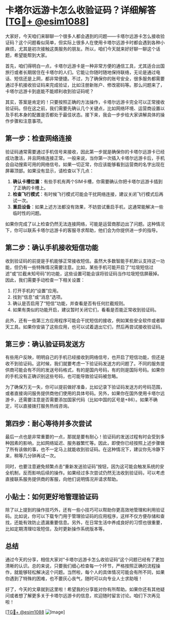 # 卡塔尔远游卡怎么收验证码？详细解答[[TG💪+ @esim1088](https://t.me/s/esim1088)]

大家好，今天咱们来聊聊一个很多人都会遇到的问题——卡塔尔远游卡怎么接收验证码？这个问题看似简单，但实际上很多人在使用卡塔尔远游卡时都会遇到各种小麻烦，尤其是初次接触这类服务的朋友。所以，咱们今天就来好好聊一聊这个话题，希望能帮到大家。

首先，咱们得明白一点，卡塔尔远游卡是一种非常方便的通信工具，尤其适合出国旅行或者长期居住在卡塔尔的人们。它能让你随时随地保持联络，无论是通过电话、短信还是上网，都非常便捷。不过，为了确保你的账号安全，很多服务都需要通过手机接收验证码来完成验证，比如注册新账户、修改密码等。那么问题来了，卡塔尔远游卡到底能不能顺利收到验证码呢？

其实，答案是肯定的！只要按照正确的方法操作，卡塔尔远游卡完全可以正常接收验证码。但在这之前，我们需要先确认几个关键点，比如网络环境、运营商设置以及手机本身的配置是否都处于最佳状态。接下来，我会一步步给大家讲解具体的操作步骤和注意事项。

## 第一步：检查网络连接

验证码通常需要通过手机信号来接收，因此第一步就是确保你的卡塔尔远游卡已经成功激活，并且网络连接正常。一般来说，当你第一次插入卡塔尔远游卡后，手机会自动搜索可用的网络信号。如果一切正常，你应该能够看到运营商的名字出现在屏幕顶部。如果没有显示，请检查以下几点：

1. **确认卡槽位置**：有些手机有两个SIM卡槽，你需要确认你把卡塔尔远游卡插到了正确的卡槽上。
2. **检查飞行模式**：有时候飞行模式可能会干扰网络连接，建议关闭飞行模式后再试一次。
3. **重启设备**：如果上述方法都没有效果，不妨尝试重启手机，这通常能解决一些临时性的问题。

如果你完成了以上检查仍然无法连接网络，可能是运营商那边出了问题。这种情况下，你可以联系卡塔尔远游卡的客服寻求帮助，他们会为你提供进一步的指导。

## 第二步：确认手机接收短信功能

收到验证码的前提是手机能够正常接收短信。虽然大多数智能手机默认支持这一功能，但仍有一些特殊情况需要注意。比如，某些手机可能开启了“垃圾短信过滤”或“拦截未知号码”的功能，这些设置可能会误将验证码当作垃圾短信屏蔽掉。因此，我们需要手动检查一下相关设置：

1. 打开手机的“设置”应用。
2. 找到“信息”或“消息”选项。
3. 确认是否启用了“短信”功能，并查看是否有任何拦截规则。
4. 如果有类似的功能开启，建议暂时关闭它们，看看是否能正常收到验证码。

此外，还有一些第三方应用程序可能会干扰短信的接收，例如某些安全软件或者聊天工具。如果你安装了这些应用，也可以试着退出它们，然后再尝试接收验证码。

## 第三步：确认验证码发送方

有些用户反映，明明自己的手机已经接收到网络信号，也开启了短信功能，但还是收不到验证码。这时候，我们就要考虑一下验证码发送方的问题了。不同的服务提供商可能会有不同的发送号码格式，有的是国内号码，有的则是国际号码。如果你的手机没有正确识别这些号码，也可能导致验证码被忽略。

为了确保万无一失，你可以提前做好准备，比如记录下验证码发送方的号码范围，或者直接询问服务提供商他们使用的具体号码。另外，如果你在国外使用卡塔尔远游卡，还需要注意是否需要添加国家代码（比如中国的区号是+86）。如果不确定，可以直接拨打服务热线咨询。

## 第四步：耐心等待并多次尝试

最后一点也是非常重要的一点，那就是要有耐心！验证码的发送过程有时会受到多种因素的影响，比如网络延迟、服务器繁忙等。因此，即使你已经按照上述步骤做了所有该做的事，也不一定马上就能收到验证码。在这种情况下，建议你先冷静下来，稍等几分钟再试一次。

同时，也要注意避免频繁点击“重新发送验证码”按钮，因为这可能会触发系统的安全机制，反而影响后续的操作。如果经过多次尝试仍然无法收到验证码，可以考虑直接联系服务提供商的客服，向他们说明情况并请求帮助。

## 小贴士：如何更好地管理验证码

除了以上提到的操作技巧外，还有一些小技巧可以帮助你更高效地管理和利用验证码。比如说，你可以下载专门用于管理验证码的应用程序，这样不仅方便存储和查找，还能有效防止遗漏重要信息。另外，在日常生活中养成良好的习惯也很重要，比如定期清理垃圾短信，及时更新操作系统版本等。

## 总结

通过今天的分享，相信大家对“卡塔尔远游卡怎么收验证码”这个问题已经有了更加清晰的认识。总的来说，只要我们细心检查每一个环节，严格按照正确的流程操作，就能够轻松解决这个问题。当然啦，每个人的具体情况可能会有所不同，如果你遇到了特殊的困难，也不要灰心丧气，随时可以向专业人士求助哦！

好了，今天的文章就到这里啦！希望我的分享能对你有所帮助。如果你还有其他疑问或者想了解更多关于卡塔尔远游卡的信息，欢迎随时留言讨论。咱们下次再见啦！

[[TG💪+ @esim1088](https://t.me/s/esim1088) ![Image](https://i.postimg.cc/4NQfJmqS/Snipaste-2025-05-13-00-14-12.png)]